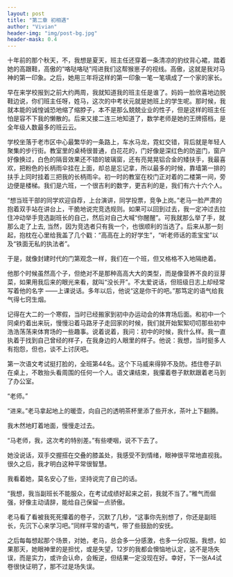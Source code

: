 ```yaml
---
layout: post
title: "第二章 初相遇"
author: "Vivian"
header-img: "img/post-bg.jpg"
header-mask: 0.4
---
```


十年前的那个秋天，不，我想是夏天，班主任还穿着一条清凉的豹纹背心裙，踏着她的高跟鞋，高傲的“咯哒咯哒”闯进我们这帮猴崽子的视线。高傲，这就是我对马神的第一印象。之后，她用三年将这样的第一印象一笔一笔填成了一个家的家长。

早在来学校报到之前大约两周，我就知道我的班主任是谁了。妈妈一脸欣喜地边脱鞋边说，你们班主任呀，姓马，这次的中考状元就是她班上的学生呢。那时候，我就本能的诚惶诚恐地缩了缩脖子，本不是那么兢兢业业的性子，但是这样的班主任怕是容不下我的懒散的。后来又接二连三地知道了，数学老师是她的王牌搭档，是全年级人数最多的班云云。

学校坐落于老市区中心最繁华的一条路上，车水马龙，霓虹交错，背后就是年轻人聚集的步行街。教室里的桌椅很普通，白花花的，门好像是深红色的防盗门，窗户好像换过，白色的隔音效果还不错的玻璃窗，还有亮晃晃铝合金的矮扶手，我最喜欢，把粉色的长柄雨伞挂在上面，却总是忘记拿，所以最多的时候，靠墙第一排的扶手上同时挂着三把我的长柄雨伞。初一时的教室在校门正对着的二楼第一间，旁边便是楼梯。我们是六班，一个很吉利的数字，更吉利的是，我们有六十六个人。

“想当班干部的同学欢迎自荐，上台演讲，同学投票，竞争上岗。”老马一脸严肃的抱着双手站在讲台上，干脆地说完竞选规则。如果可以回到过去，我一定冲过去拉住冲动举手竞选副班长的自己，然后对自己大喊“你醒醒”。可我就那么举了手，就那么走了上去, 当然，因为竞选者只有我一个，也很顺利的当选了。后来从那一刻起，抱枕在心里给我盖了几个戳：“高高在上的好学生”，“听老师话的乖宝宝”以及“铁面无私的执法者”。

于是，就像封建时代的门第观念一样，我们在一个班，但又格格不入地隔绝着。

他那个时候虽然高个子，但绝对不是那种高高大大的类型，而是像营养不良的豆芽菜，如果用我后来的眼光来看，就叫“没长开”。不太爱说话，但班级日志上却经常写着他的名字 ——上课说话。多年以后，他说“这是你干的吧。”那笃定的语气给我气得七窍生烟。

记得在大二的一个寒假，当时已经搬家到初中办运动会的体育场后面。和初中一个同桌约着出来玩，慢慢沿着马路牙子走回家的时候，我们就开始絮絮叨叨那些初中浩浩荡荡来体育场的一些趣事。说着说着，我问：初中的时候，我什么样。我一直执着于找到自己曾经的样子，在我身边的人眼里的样子。他说：我想，当时挺多人有抱怨，但也，谈不上讨厌吧。

第一次语文考试挺打脸的，全班第44名。这个下马威来得猝不及防。捂住卷子趴在桌上，不敢抬头看周围的任何一个人。语文课结束，我攥着卷子默默跟着老马到了办公室。

“老师。”

“进来。”老马拿起地上的暖壶，向自己的透明茶杯里添了些开水，茶叶上下翻腾。

我木然地盯着地面，慢慢走过去。

“马老师，我，这次考的特别差。”有些哽咽，说不下去了。

她没说话，双手交握搭在交叠的膝盖处，我感受不到情绪，眼神很平常地直视我。很久之后，我才明白这种平常很智慧。

我看着她，莫名安心了些，坚持说完了自己的话。

“我想，我当副班长不能服众，在考试成绩好起来之前，我就不当了。”稚气而倔强，好像主动请辞，能给自己保留一点骄傲。

老马看了看被我死死攥着的卷子，沉默了几秒，“这事你先别想了，你还是副班长，先沉下心来学习吧。”同样平常的语气，带了些鼓励的安抚。

之后每每想起那个场景，对她，老马，总会多一分感激，也多一分叹服。我想，如果那天，她眼神里的是担忧，或是失望，12岁的我都会懊恼地认定，这不是场失误，而是实力，或许会认命，会叛逆，但结果一定没现在好。幸好，下一张A4试卷很快证明了，那不过是场失误。